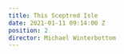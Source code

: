 ```yaml
---
title: This Sceptred Isle
date: 2021-01-11 09:14:00 Z
position: 2
director: Michael Winterbottom
---
```



